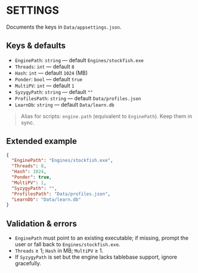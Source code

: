 # SETTINGS

Documents the keys in `Data/appsettings.json`.

## Keys & defaults
- `EnginePath`: `string` — default `Engines/stockfish.exe`
- `Threads`: `int` — default `8`
- `Hash`: `int` — default `1024` (MB)
- `Ponder`: `bool` — default `true`
- `MultiPV`: `int` — default `1`
- `SyzygyPath`: `string` — default `""`
- `ProfilesPath`: `string` — default `Data/profiles.json`
- `LearnDb`: `string` — default `Data/learn.db`

> Alias for scripts: `engine.path` (equivalent to `EnginePath`). Keep them in sync.

## Extended example
```json
{
  "EnginePath": "Engines/stockfish.exe",
  "Threads": 8,
  "Hash": 1024,
  "Ponder": true,
  "MultiPV": 1,
  "SyzygyPath": "",
  "ProfilesPath": "Data/profiles.json",
  "LearnDb": "Data/learn.db"
}
```

## Validation & errors
- `EnginePath` must point to an existing executable; if missing, prompt the user or fall back to `Engines/stockfish.exe`.
- `Threads` ≥ 1; `Hash` in MB; `MultiPV` ≥ 1.
- If `SyzygyPath` is set but the engine lacks tablebase support, ignore gracefully.
